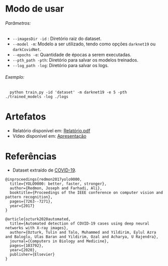 # Modo de usar
###### Parâmetros:
* ```--imagesDir -id``` : Diretório raiz do dataset.
* ```--model -m```: Modelo a ser utilizado, tendo como opções ``darknet19`` ou ``darkCovidNet``.
* ```--epochs -e```: Quantidade de épocas a serem executadas.
* ```--pth_path -pth```: Diretório para salvar os modelos treinados.
* ```--log_path -log```: Diretório para salvar os logs.

###### Exemplo:
```
  python train.py -id 'dataset' -m darknet19 -e 5 -pth ./trained_models -log ./logs
```
# Artefatos
* Relatório disponível em: [Relatório.pdf](https://github.com/CamAndrade/visao-computacional/blob/master/Relat%C3%B3rio.pdf)
* Vídeo disponível em: [Apresentação](https://www.youtube.com/watch?v=catqMgMjcFY&feature=youtu.be)

# Referências
* Dataset extraído de [COVID-19](https://github.com/muhammedtalo/COVID-19/tree/master/X-Ray%20Image%20DataSet).

```
@inproceedings{redmon2017yolo9000,
  title={YOLO9000: better, faster, stronger},
  author={Redmon, Joseph and Farhadi, Ali},
  booktitle={Proceedings of the IEEE conference on computer vision and pattern recognition},
  pages={7263--7271},
  year={2017}
}

@article{ozturk2020automated,
  title={Automated detection of COVID-19 cases using deep neural networks with X-ray images},
  author={Ozturk, Tulin and Talo, Muhammed and Yildirim, Eylul Azra and Baloglu, Ulas Baran and Yildirim, Ozal and Acharya, U Rajendra},
  journal={Computers in Biology and Medicine},
  pages={103792},
  year={2020},
  publisher={Elsevier}
}

```
